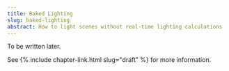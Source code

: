 ```yaml
---
title: Baked Lighting
slug: baked-lighting
abstract: How to light scenes without real-time lighting calculations
---
```


To be written later.

See {% include chapter-link.html slug="draft" %} for more information.